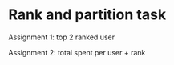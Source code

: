 # Rank and partition task

Assignment 1: top 2 ranked user

Assignment 2: total spent per user + rank